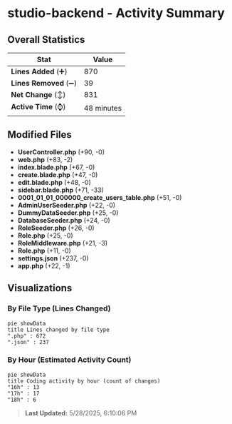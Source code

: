# studio-backend - Activity Summary 

## Overall Statistics

| Stat                   | Value                                                             |
| ---------------------- | ----------------------------------------------------------------- |
| **Lines Added** (➕)   | 870                                          |
| **Lines Removed** (➖) | 39                                        |
| **Net Change** (↕)    | 831                |
| **Active Time** (⌚)   | 48 minutes |


## Modified Files
- **UserController.php** (+90, -0)
- **web.php** (+83, -2)
- **index.blade.php** (+67, -0)
- **create.blade.php** (+47, -0)
- **edit.blade.php** (+48, -0)
- **sidebar.blade.php** (+71, -33)
- **0001_01_01_000000_create_users_table.php** (+51, -0)
- **AdminUserSeeder.php** (+22, -0)
- **DummyDataSeeder.php** (+25, -0)
- **DatabaseSeeder.php** (+24, -0)
- **RoleSeeder.php** (+26, -0)
- **Role.php** (+25, -0)
- **RoleMiddleware.php** (+21, -3)
- **Role.php** (+11, -0)
- **settings.json** (+237, -0)
- **app.php** (+22, -1)

## Visualizations

### By File Type (Lines Changed)

```mermaid
pie showData
title Lines changed by file type
".php" : 672
".json" : 237
```

### By Hour (Estimated Activity Count)

```mermaid
pie showData
title Coding activity by hour (count of changes)
"16h" : 13
"17h" : 17
"18h" : 6
```


> **Last Updated:** 5/28/2025, 6:10:06 PM
